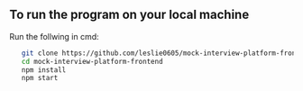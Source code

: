 ## To run the program on your local machine
Run the follwing in cmd:
```bash
   git clone https://github.com/leslie0605/mock-interview-platform-frontend.git
   cd mock-interview-platform-frontend
   npm install
   npm start
   ```
